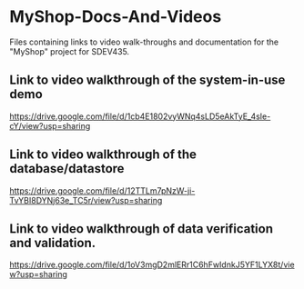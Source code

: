 # MyShop-Docs-And-Videos
Files containing links to video walk-throughs and documentation for the "MyShop" project for SDEV435.

## Link to video walkthrough of the system-in-use demo
https://drive.google.com/file/d/1cb4E1802vyWNq4sLD5eAkTyE_4sIe-cY/view?usp=sharing

## Link to video walkthrough of the database/datastore
https://drive.google.com/file/d/12TTLm7pNzW-ji-TvYBI8DYNj63e_TC5r/view?usp=sharing

## Link to video walkthrough of data verification and validation.
https://drive.google.com/file/d/1oV3mgD2mlERr1C6hFwIdnkJ5YF1LYX8t/view?usp=sharing
